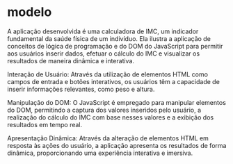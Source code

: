 # modelo
A aplicação desenvolvida é uma calculadora de IMC, um indicador fundamental da saúde física de um indivíduo. Ela ilustra a aplicação de conceitos de lógica de programação e do DOM do JavaScript para permitir aos usuários inserir dados, efetuar o cálculo do IMC e visualizar os resultados de maneira dinâmica e interativa.

Interação de Usuário: Através da utilização de elementos HTML como campos de entrada e botões interativos, os usuários têm a capacidade de inserir informações relevantes, como peso e altura.

Manipulação do DOM: O JavaScript é empregado para manipular elementos do DOM, permitindo a captura dos valores inseridos pelo usuário, a realização do cálculo do IMC com base nesses valores e a exibição dos resultados em tempo real.

Apresentação Dinâmica: Através da alteração de elementos HTML em resposta às ações do usuário, a aplicação apresenta os resultados de forma dinâmica, proporcionando uma experiência interativa e imersiva.

